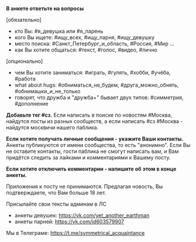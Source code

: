 **В анкете ответьте на вопросы**

[обязательно] 
- кто Вы: #я_девушка или #я_парень 
- кого Вы ищете: #ищу_всех, #ищу_парня, #ищу_девушку
- место поиска: #Санкт_Петербург_и_область, #Россия, #Мир ... 
- как Вы хотите общаться: #текст, #голос, #видео, #лично 

[опционально]
- чем Вы хотите заниматься: #играть, #гулять, #хобби, #учёба, #работа 
- what about hugs: #обниматься_не_будем, #друга_можно_обнять, #обнимашки_и_не_только 
- говорят, что дружба и "дружба+" бывает двух типов: #симметрия, #дополнение

**Добавьте тег #сз.** Если написать в поиске по новостям #Москва, найдутся посты из разных сообществ, а если написать #сз #Москва - найдутся москвичи нашего паблика.

**Если хотите получать личные сообщения - укажите Ваши контакты.** Анкеты публикуются от имени сообщества, то есть "анонимно". Если Вы не оставите контакты, гости паблика не смогут написать вам, и Вам придётся следить за лайками и комментариями к Вашему посту.

**Если хотите отключить комментарии - напишите об этом в конце анкеты.**

Приложения к посту не принимаются. Предлагая новость, Вы подтверждаете, что Вам больше 18 лет.

Присылайте свои тексты админам в ЛС
- анкеты девушек: https://vk.com/yet_another_earthman
- анкеты парней: https://vk.com/id603579907 

Мы в Телеграме: https://t.me/symmetrical_acquaintance
